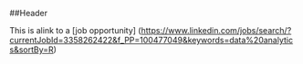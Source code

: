 ##Header

This is alink to a [job opportunity] (https://www.linkedin.com/jobs/search/?currentJobId=3358262422&f_PP=100477049&keywords=data%20analytics&sortBy=R)
